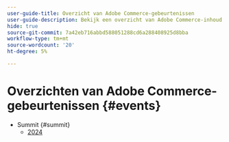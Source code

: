 ```yaml
---
user-guide-title: Overzicht van Adobe Commerce-gebeurtenissen
user-guide-description: Bekijk een overzicht van Adobe Commerce-inhoud van Adobe-gebeurtenissen.
hide: true
source-git-commit: 7a42eb716abbd588051288cd6a288408925d8bba
workflow-type: tm+mt
source-wordcount: '20'
ht-degree: 5%

---
```



# Overzichten van Adobe Commerce-gebeurtenissen {#events}

+ Summit {#summit}
   + [2024](summit/2024.md)
